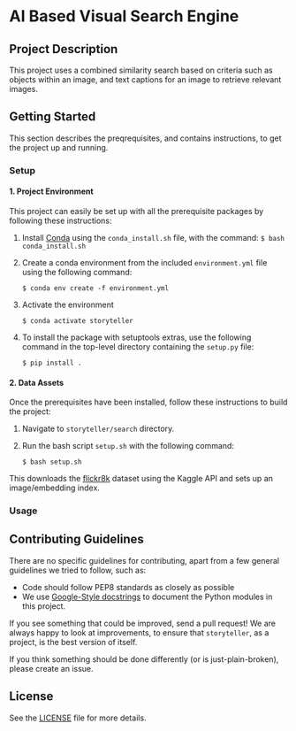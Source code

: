 # AI Based Visual Search Engine

## Project Description
This project uses a combined similarity search based on criteria such as objects within an image, and text captions for an image to retrieve relevant images.

## Getting Started
This section describes the preqrequisites, and contains instructions, to get the project up and running.

### Setup

#### 1. Project Environment
This project can easily be set up with all the prerequisite packages by following these instructions:
  1. Install [Conda](https://docs.conda.io/projects/conda/en/latest/user-guide/install/) using the `conda_install.sh` file, with the command: `$ bash conda_install.sh`
  2. Create a conda environment from the included `environment.yml` file using the following command:
     
     `$ conda env create -f environment.yml`
  3. Activate the environment
     
     `$ conda activate storyteller`
  4. To install the package with setuptools extras, use the following command in the top-level directory containing the `setup.py` file:
     
     `$ pip install .`

#### 2. Data Assets
Once the prerequisites have been installed, follow these instructions to build the project:
  1. Navigate to `storyteller/search` directory.
  2. Run the bash script `setup.sh` with the following command: 
  
     `$ bash setup.sh` 
   
   This downloads the [flickr8k](https://www.kaggle.com/adityajn105/flickr8k?select=captions.txt) dataset using the Kaggle API and sets up an image/embedding index.
     
     
### Usage


## Contributing Guidelines
There are no specific guidelines for contributing, apart from a few general guidelines we tried to follow, such as:
* Code should follow PEP8 standards as closely as possible
* We use [Google-Style docstrings](https://sphinxcontrib-napoleon.readthedocs.io/en/latest/example_google.html) to document the Python modules in this project.

If you see something that could be improved, send a pull request! 
We are always happy to look at improvements, to ensure that `storyteller`, as a project, is the best version of itself. 

If you think something should be done differently (or is just-plain-broken), please create an issue.

## License
See the [LICENSE](https://github.com/aashishyadavally/storyteller/blob/master/LICENSE) file for more details.
